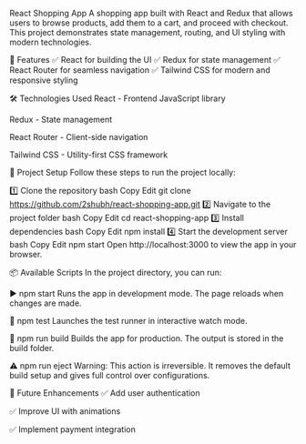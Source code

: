  React Shopping App
A shopping app built with React and Redux that allows users to browse products, add them to a cart, and proceed with checkout. This project demonstrates state management, routing, and UI styling with modern technologies.

🚀 Features
✅ React for building the UI
✅ Redux for state management
✅ React Router for seamless navigation
✅ Tailwind CSS for modern and responsive styling

🛠️ Technologies Used
React - Frontend JavaScript library

Redux - State management

React Router - Client-side navigation

Tailwind CSS - Utility-first CSS framework

📂 Project Setup
Follow these steps to run the project locally:

1️⃣ Clone the repository
bash
Copy
Edit
git clone https://github.com/2shubh/react-shopping-app.git
2️⃣ Navigate to the project folder
bash
Copy
Edit
cd react-shopping-app
3️⃣ Install dependencies
bash
Copy
Edit
npm install
4️⃣ Start the development server
bash
Copy
Edit
npm start
Open http://localhost:3000 to view the app in your browser.

📦 Available Scripts
In the project directory, you can run:

▶️ npm start
Runs the app in development mode. The page reloads when changes are made.

🧪 npm test
Launches the test runner in interactive watch mode.

🔧 npm run build
Builds the app for production. The output is stored in the build folder.

⚠️ npm run eject
Warning: This action is irreversible. It removes the default build setup and gives full control over configurations.

🎯 Future Enhancements
✅ Add user authentication

✅ Improve UI with animations

✅ Implement payment integration
